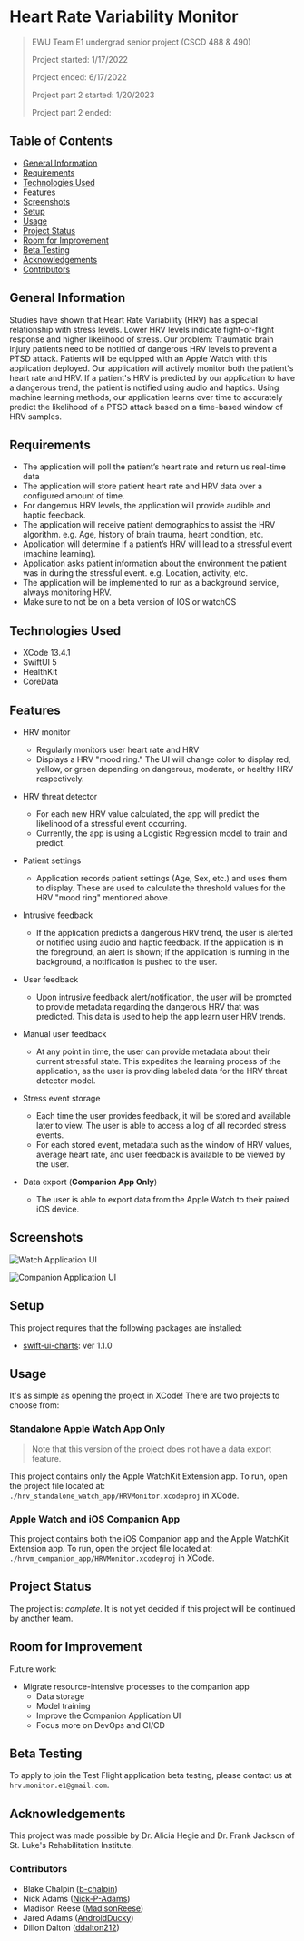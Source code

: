 # Heart Rate Variability Monitor

> EWU Team E1 undergrad senior project (CSCD 488 & 490)
>
> Project started: 1/17/2022
>
> Project ended: 6/17/2022
>
> Project part 2 started: 1/20/2023
>
> Project part 2 ended:

## Table of Contents

- [General Information](#general-information)
- [Requirements](#requirements)
- [Technologies Used](#technologies-used)
- [Features](#features)
- [Screenshots](#screenshots)
- [Setup](#setup)
- [Usage](#usage)
- [Project Status](#project-status)
- [Room for Improvement](#room-for-improvement)
- [Beta Testing](#beta-testing)
- [Acknowledgements](#acknowledgements)
- [Contributors](#contributors)

## General Information

Studies have shown that Heart Rate Variability (HRV) has a special relationship with stress levels. Lower HRV levels indicate fight-or-flight response and higher likelihood of stress. Our problem: Traumatic brain injury patients need to be notified of dangerous HRV levels to prevent a PTSD attack. Patients will be equipped with an Apple Watch with this application deployed. Our application will actively monitor both the patient's heart rate and HRV. If a patient's HRV is predicted by our application to have a dangerous trend, the patient is notified using audio and haptics. Using machine learning methods, our application learns over time to accurately predict the likelihood of a PTSD attack based on a time-based window of HRV samples.

## Requirements

- The application will poll the patient’s heart rate and return us real-time data
- The application will store patient heart rate and HRV data over a configured amount of time.
- For dangerous HRV levels, the application will provide audible and haptic feedback.
- The application will receive patient demographics to assist the HRV algorithm. e.g. Age, history of brain trauma, heart condition, etc.
- Application will determine if a patient’s HRV will lead to a stressful event (machine learning).
- Application asks patient information about the environment the patient was in during the stressful event. e.g. Location, activity, etc.
- The application will be implemented to run as a background service, always monitoring HRV.
- Make sure to not be on a beta version of IOS or watchOS

## Technologies Used

- XCode 13.4.1
- SwiftUI 5
- HealthKit
- CoreData

## Features

- HRV monitor
  - Regularly monitors user heart rate and HRV
  - Displays a HRV "mood ring." The UI will change color to display red, yellow, or green depending on dangerous, moderate, or healthy HRV respectively.

- HRV threat detector
  - For each new HRV value calculated, the app will predict the likelihood of a stressful event occurring.
  - Currently, the app is using a Logistic Regression model to train and predict.

- Patient settings
  - Application records patient settings (Age, Sex, etc.) and uses them to display. These are used to calculate the threshold values for the HRV "mood ring" mentioned above.

- Intrusive feedback
  - If the application predicts a dangerous HRV trend, the user is alerted or notified using audio and haptic feedback. If the application is in the foreground, an alert is shown; if the application is running in the background, a notification is pushed to the user.

- User feedback
  - Upon intrusive feedback alert/notification, the user will be prompted to provide metadata regarding the dangerous HRV that was predicted. This data is used to help the app learn user HRV trends.

- Manual user feedback
  - At any point in time, the user can provide metadata about their current stressful state. This expedites the learning process of the application, as the user is providing labeled data for the HRV threat detector model.

- Stress event storage
  - Each time the user provides feedback, it will be stored and available later to view. The user is able to access a log of all recorded stress events.
  - For each stored event, metadata such as the window of HRV values, average heart rate, and user feedback is available to be viewed by the user.

- Data export (**Companion App Only**)
  - The user is able to export data from the Apple Watch to their paired iOS device.

## Screenshots

![Watch Application UI](./docs/app-imgs/entire_ui_snapshot.png)
<!-- If you have screenshots you'd like to share, include them here. -->
![Companion Application UI](./docs/app-imgs/companion_app_ui.png)

## Setup

This project requires that the following packages are installed:

- [swift-ui-charts](https://github.com/spacenation/swiftui-charts/releases/tag/1.1.0): ver 1.1.0

## Usage

It's as simple as opening the project in XCode! There are two projects to choose from:

### Standalone Apple Watch App Only

> Note that this version of the project does not have a data export feature.

This project contains only the Apple WatchKit Extension app. To run, open the project file located at: `./hrv_standalone_watch_app/HRVMonitor.xcodeproj` in XCode.

### Apple Watch and iOS Companion App

This project contains both the iOS Companion app and the Apple WatchKit Extension app. To run, open the project file located at: `./hrvm_companion_app/HRVMonitor.xcodeproj` in XCode.

## Project Status

The project is: _complete_. It is not yet decided if this project will be continued by another team.

## Room for Improvement

Future work:

- Migrate resource-intensive processes to the companion app
  - Data storage
  - Model training
  - Improve the Companion Application UI
  - Focus more on DevOps and CI/CD

## Beta Testing

To apply to join the Test Flight application beta testing, please contact us at `hrv.monitor.e1@gmail.com`.

## Acknowledgements

This project was made possible by Dr. Alicia Hegie and Dr. Frank Jackson of St. Luke's Rehabilitation Institute.

### Contributors

- Blake Chalpin ([b-chalpin](https://github.com/b-chalpin))
- Nick Adams ([Nick-P-Adams](https://github.com/Nick-P-Adams))
- Madison Reese ([MadisonReese](https://github.com/MadisonReese))
- Jared Adams ([AndroidDucky](https://github.com/AndroidDucky))
- Dillon Dalton ([ddalton212](https://github.com/ddalton212))
